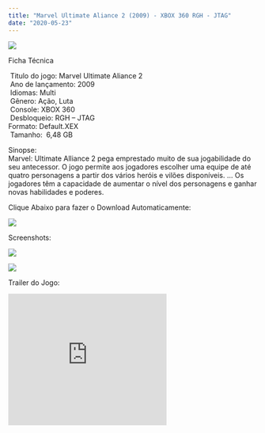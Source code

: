 ```yaml
---
title: "Marvel Ultimate Aliance 2 (2009) - XBOX 360 RGH - JTAG"
date: "2020-05-23"
---
```


[![](https://2.bp.blogspot.com/-Pino7oVkdc4/XsmyepaQNWI/AAAAAAAAGzo/J91ghOXgUnQDvVZ90Xj_Hyl5asmlzHJtgCLcBGAsYHQ/s400/986a62a9b9.jpg)](https://2.bp.blogspot.com/-Pino7oVkdc4/XsmyepaQNWI/AAAAAAAAGzo/J91ghOXgUnQDvVZ90Xj_Hyl5asmlzHJtgCLcBGAsYHQ/s1600/986a62a9b9.jpg)

Ficha Técnica

 Titulo do jogo: Marvel Ultimate Aliance 2  
 Ano de lançamento: 2009  
 Idiomas: Multi  
 Gênero: Ação, Luta  
 Console: XBOX 360  
 Desbloqueio: RGH – JTAG   
Formato: Default.XEX  
 Tamanho:  6,48 GB

Sinopse:  
Marvel: Ultimate Alliance 2 pega emprestado muito de sua jogabilidade do seu antecessor. O jogo permite aos jogadores escolher uma equipe de até quatro personagens a partir dos vários heróis e vilões disponíveis. … Os jogadores têm a capacidade de aumentar o nível dos personagens e ganhar novas habilidades e poderes.

Clique Abaixo para fazer o Download Automaticamente:

[![](https://1.bp.blogspot.com/-ZiyKr4TPKHg/XqoHsQG1YpI/AAAAAAAAFU0/2TSF5tAU16YCRCDeI6UL7VZxWtpmWQ_cQCPcBGAYYCw/s1600/MAGNET-LINK-300x77.png)](https://zee.gl/O0NEVN8)

Screenshots:

[![](https://1.bp.blogspot.com/-xIVpPUgy22E/XsmzgXxXNBI/AAAAAAAAGz4/-QgECwcwO38DQ8vw9SkSiloOoOlSTVPcQCLcBGAsYHQ/s320/maxresdefault{6caa0e5ef0219ce007afa4c746f50f86dd31afbe5a3c480f6348caee85338f74}2B{6caa0e5ef0219ce007afa4c746f50f86dd31afbe5a3c480f6348caee85338f74}25281{6caa0e5ef0219ce007afa4c746f50f86dd31afbe5a3c480f6348caee85338f74}2529.jpg)](https://1.bp.blogspot.com/-xIVpPUgy22E/XsmzgXxXNBI/AAAAAAAAGz4/-QgECwcwO38DQ8vw9SkSiloOoOlSTVPcQCLcBGAsYHQ/s1600/maxresdefault{6caa0e5ef0219ce007afa4c746f50f86dd31afbe5a3c480f6348caee85338f74}2B{6caa0e5ef0219ce007afa4c746f50f86dd31afbe5a3c480f6348caee85338f74}25281{6caa0e5ef0219ce007afa4c746f50f86dd31afbe5a3c480f6348caee85338f74}2529.jpg)

[![](https://1.bp.blogspot.com/-06Etq4_S1jk/Xsmzfo8WAWI/AAAAAAAAGz0/cubL5-C8aTAWcbCaJz0AY-MDidunaK1mQCLcBGAsYHQ/s320/mua2-psp-ss2.jpg)](https://1.bp.blogspot.com/-06Etq4_S1jk/Xsmzfo8WAWI/AAAAAAAAGz0/cubL5-C8aTAWcbCaJz0AY-MDidunaK1mQCLcBGAsYHQ/s1600/mua2-psp-ss2.jpg)

Trailer do Jogo:

<iframe width="320" height="266" class="YOUTUBE-iframe-video" data-thumbnail-src="https://i.ytimg.com/vi/TWuTenL8HAU/0.jpg" src="https://www.youtube.com/embed/TWuTenL8HAU?feature=player_embedded" frameborder="0" allowfullscreen></iframe>
